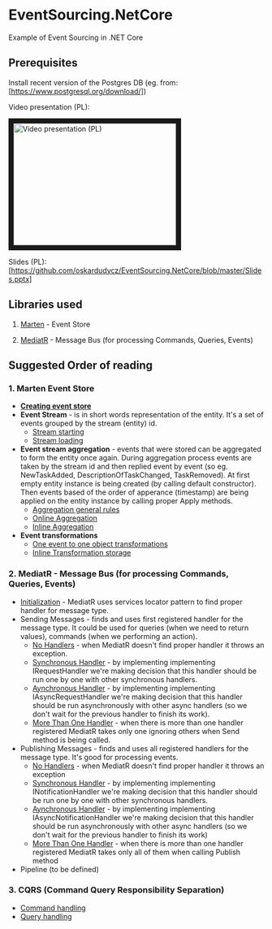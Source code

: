 # EventSourcing.NetCore
Example of Event Sourcing in .NET Core

## Prerequisites
Install recent version of the Postgres DB (eg. from: [https://www.postgresql.org/download/])

Video presentation (PL): 

<a href="https://www.youtube.com/watch?feature=player_embedded&v=i1XDr9km0RY" target="_blank"><img src="https://img.youtube.com/vi/i1XDr9km0RY/0.jpg" alt="Video presentation (PL)" width="320" height="240" border="10" /></a>

Slides (PL):  
[https://github.com/oskardudycz/EventSourcing.NetCore/blob/master/Slides.pptx]

## Libraries used
1. [Marten](https://github.com/JasperFx/marten) - Event Store

2. [MediatR](https://github.com/jbogard/MediatR) - Message Bus (for processing Commands, Queries, Events)

## Suggested Order of reading
### 1. Marten Event Store
  * **[Creating event store](https://github.com/oskardudycz/EventSourcing.NetCore/blob/master/Marten.Integration.Tests/General/StoreInitializationTests.cs)**
  * **Event Stream** - is in short words representation of the entity. It's a set of events grouped by the stream (entity) id.
    * [Stream starting](https://github.com/oskardudycz/EventSourcing.NetCore/blob/master/Marten.Integration.Tests/EventStore/Stream/StreamStarting.cs)
    * [Stream loading](https://github.com/oskardudycz/EventSourcing.NetCore/blob/master/Marten.Integration.Tests/EventStore/Stream/StreamLoading.cs)
  * **Event stream aggregation** - events that were stored can be aggregated to form the entity once again. During aggregation process events are taken by the stream id and then replied event by event (so eg. NewTaskAdded, DescriptionOfTaskChanged, TaskRemoved). At first empty entity instance is being created (by calling default constructor). Then events based of the order of apperance (timestamp) are being applied on the entity instance by calling proper Apply methods.
    * [Aggregation general rules](https://github.com/oskardudycz/EventSourcing.NetCore/blob/master/Marten.Integration.Tests/EventStore/Aggregate/AggregationRules.cs)
    * [Online Aggregation](https://github.com/oskardudycz/EventSourcing.NetCore/blob/master/Marten.Integration.Tests/EventStore/Aggregate/EventsAggregation.cs)
    * [Inline Aggregation](https://github.com/oskardudycz/EventSourcing.NetCore/blob/master/Marten.Integration.Tests/EventStore/Aggregate/InlineAggregationStorage.cs)
  * **Event transformations**
    * [One event to one object transformations](https://github.com/oskardudycz/EventSourcing.NetCore/blob/master/Marten.Integration.Tests/EventStore/Transformations/OneToOneEventTransformations.cs)
    * [Inline Transformation storage](https://github.com/oskardudycz/EventSourcing.NetCore/blob/master/Marten.Integration.Tests/EventStore/Transformations/InlineTransformationsStorage.cs)

### 2. MediatR - Message Bus (for processing Commands, Queries, Events)
  * [Initialization](https://github.com/oskardudycz/EventSourcing.NetCore/blob/master/MediatR.Tests/Initialization/Initialization.cs) - MediatR uses services locator pattern to find proper handler for message type.
  * Sending Messages - finds and uses first registered handler for the message type. It could be used for queries (when we need to return values), commands (when we performing an action).
    * [No Handlers](https://github.com/oskardudycz/EventSourcing.NetCore/blob/master/MediatR.Tests/Sending/NoHandlers.cs) - when MediatR doesn't find proper handler it throws an exception.
    * [Synchronous Handler](https://github.com/oskardudycz/EventSourcing.NetCore/blob/master/MediatR.Tests/Sending/SynchronousHandler.cs) - by implementing implementing IRequestHandler we're making decision that this handler should be run one by one with other synchronous handlers.
    * [Aynchronous Handler](https://github.com/oskardudycz/EventSourcing.NetCore/blob/master/MediatR.Tests/Sending/AsynchronousHandler.cs) - by implementing implementing IAsyncRequestHandler we're making decision that this handler should be run asynchronously with other async handlers (so we don't wait for the previous handler to finish its work).
    * [More Than One Handler](https://github.com/oskardudycz/EventSourcing.NetCore/blob/master/MediatR.Tests/Sending/MoreThanOneHandler.cs) - when there is more than one handler registered MediatR takes only one ignoring others when Send method is being called.
  * Publishing Messages - finds and uses all registered handlers for the message type. It's good for processing events.
    * [No Handlers](https://github.com/oskardudycz/EventSourcing.NetCore/blob/master/MediatR.Tests/Publishing/NoHandlers.cs) - when MediatR doesn't find proper handler it throws an exception
    * [Synchronous Handler](https://github.com/oskardudycz/EventSourcing.NetCore/blob/master/MediatR.Tests/Publishing/SynchronousHandler.cs) - by implementing implementing INotificationHandler we're making decision that this handler should be run one by one with other synchronous handlers.
    * [Aynchronous Handler](https://github.com/oskardudycz/EventSourcing.NetCore/blob/master/MediatR.Tests/Publishing/AsynchronousHandler.cs) - by implementing implementing IAsyncNotificationHandler we're making decision that this handler should be run asynchronously with other async handlers (so we don't wait for the previous handler to finish its work)
    * [More Than One Handler](https://github.com/oskardudycz/EventSourcing.NetCore/blob/master/MediatR.Tests/Publishing/MoreThanOneHandler.cs) - when there is more than one handler registered MediatR takes only all of them when calling Publish method
  * Pipeline (to be defined)
  
### 3. CQRS (Command Query Responsibility Separation)
  * [Command handling](https://github.com/oskardudycz/EventSourcing.NetCore/blob/master/CQRS.Tests/Commands/Commands.cs)
  * [Query handling](https://github.com/oskardudycz/EventSourcing.NetCore/blob/master/CQRS.Tests/Queries/Queries.cs)
